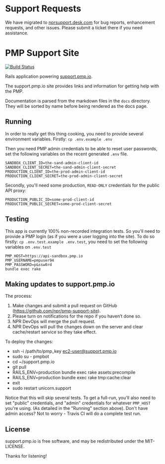 # Support Requests
We have migrated to [nprsupport.desk.com](https://nprsupport.desk.com/) for bug reports, enhancement requests, and other issues. Please submit a ticket there if you need assistance.

# PMP Support Site

[![Build Status](https://travis-ci.org/npr/pmp-support-site.svg?branch=master)](https://travis-ci.org/npr/pmp-support-site)

Rails application powering [support.pmp.io](https://support.pmp.io).

The support.pmp.io site provides links and information for getting help with the PMP.

Documentation is parsed from the markdown files in the `docs` directory.  They will be sorted by name before being rendered as the docs page.

## Running

In order to really get this thing cooking, you need to provide several environment variables.  Firstly: `cp .env.example .env`

Then you need PMP admin credentials to be able to reset user passwords, set the following variables on the recent generated `.env` file.

```
SANDBOX_CLIENT_ID=the-sand-admin-client-id
SANDBOX_CLIENT_SECRET=the-sand-admin-client-secret
PRODUCTION_CLIENT_ID=the-prod-admin-client-id
PRODUCTION_CLIENT_SECRET=the-prod-admin-client-secret
```

Secondly, you'll need some production, `READ-ONLY` credentials for the public API proxy:

```
PRODUCTION_PUBLIC_ID=some-prod-client-id
PRODUCTION_PUBLIC_SECRET=some-prod-client-secret
```

## Testing

This app is currently 100% non-recorded integration tests. So you'll need to provide a PMP login (as if you were a user logging into the site). To do so firstly: `cp .env.test.example .env.test`, you need to set the following variables on `.env.test`

```
PMP_HOST=https://api-sandbox.pmp.io
PMP_USERNAME=pmpuser94
PMP_PASSWORD=p&ssw0rd
bundle exec rake
```

## Making updates to support.pmp.io

The process:
1. Make changes and submit a pull request on GitHub (https://github.com/npr/pmp-support-site).
1. Please turn on notifications for the repo if you haven’t done so.
1. NPR DevOps will merge the pull request.
1. NPR DevOps will pull the changes down on the server and clear cache/restart service so they take effect.

To deploy the changes:
- ssh -i /path/to/pmp_key ec2-user@support.pmp.io
- sudo su - pmpbot
- cd ~/support.pmp.io
- git pull
- RAILS_ENV=production bundle exec rake assets:precompile
- RAILS_ENV=production bundle exec rake tmp:cache:clear
- exit
- sudo restart unicorn.support

Notice that this will skip several tests.  To get a full-run, you'll also need to set "public" credentials, and "admin" credentials for whatever `PMP_HOST` you're using.  (As detailed in the "Running" section above).  Don't have admin access?  Not to worry - Travis CI will do a complete test run.

## License

support.pmp.io is free software, and may be redistributed under the MIT-LICENSE.

Thanks for listening!
